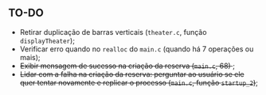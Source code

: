 ## TO-DO

* Retirar duplicação de barras verticais (`theater.c`, função `displayTheater`);
* Verificar erro quando no `realloc` do `main.c` (quando há 7 operações ou mais);
* <del> Exibir mensagem de sucesso na criação da reserva (`main.c`, 68) </del>;
* <del> Lidar com a falha na criação da reserva: perguntar ao usuário se ele quer tentar novamente e replicar o processo (`main.c`, função `startup_2`)</del>;